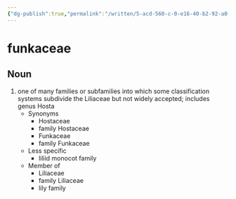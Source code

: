 ```yaml
---
{"dg-publish":true,"permalink":"/written/5-acd-560-c-0-e16-40-b2-92-a0-1-c3-fc-1345316/","dgHomeLink":true,"dgPassFrontmatter":false}
---
```


# funkaceae


## Noun

1. one of many families or subfamilies into which some classification systems subdivide the Liliaceae but not widely accepted; includes genus Hosta
	- Synonyms
		- Hostaceae
		- family Hostaceae
		- Funkaceae
		- family Funkaceae
	- Less specific
		- liliid monocot family
	- Member of
		- Liliaceae
		- family Liliaceae
		- lily family

